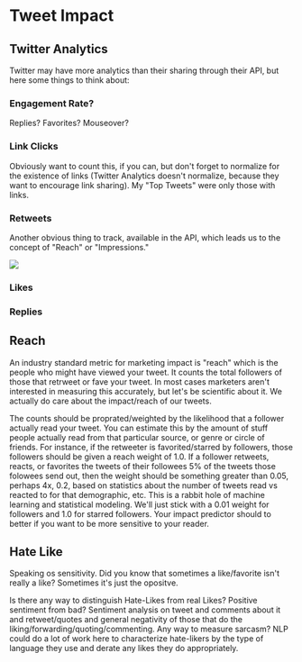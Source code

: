 # Tweet Impact

## Twitter Analytics

Twitter may have more analytics than their sharing through their API, but here some things to think about:

### Engagement Rate?

Replies? Favorites? Mouseover?

### Link Clicks

Obviously want to count this, if you can, but don't forget to normalize for the existence of links (Twitter Analytics doesn't normalize, because they want to encourage link sharing). My "Top Tweets" were only those with links.

### Retweets

Another obvious thing to track, available in the API, which leads us to the concept of "Reach" or "Impressions."

<img src="twitter-analytics-dashboard.png">

### Likes

### Replies

## Reach

An industry standard metric for marketing impact is "reach" which is the people who might have viewed your tweet. It counts the total followers of those that retrweet or fave your tweet. In most cases marketers aren't interested in measuring this accurately, but let's be scientific about it. We actually do care about the impact/reach of our tweets.

The counts should be proprated/weighted by the likelihood that a follower actually read your tweet. You can estimate this by the amount of stuff people actually read from that particular source, or genre or circle of friends. For instance, if the retweeter is favorited/starred by followers, those followers should be given a reach weight of 1.0. If a follower retweets, reacts, or favorites the tweets of their followees 5% of the tweets those folowees send out, then the weight should be something greater than 0.05, perhaps 4x, 0.2, based on statistics about the number of tweets read vs reacted to for that demographic, etc. This is a rabbit hole of machine learning and statistical modeling. We'll just stick with a 0.01 weight for followers and 1.0 for starred followers. Your impact predictor should to better if you want to be more sensitive to your reader.

## Hate Like

Speaking os sensitivity. Did you know that sometimes a like/favorite isn't really a like? Sometimes it's just the opositve.

Is there any way to distinguish Hate-Likes from real Likes? Positive sentiment from bad?  Sentiment analysis on tweet and comments about it and retweet/quotes and general negativity of those that do the liking/forwarding/quoting/commenting. Any way to measure sarcasm? NLP could do a lot of work here to characterize hate-likers by the type of language they use and derate any likes they do appropriately.

